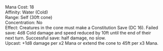 Mana Cost: 18  
Affinity: Water (Cold)  
Range: Self (30ft cone)  
Concentration: No  
Effect: Creatures in the cone must make a Constitution Save (DC 16). Failed save: 4d8 Cold damage and speed reduced by 10ft until the end of their next turn. Successful save: half damage, no slow.  
Upcast: +1d8 damage per x2 Mana or extend the cone to 45ft per x3 Mana.